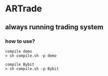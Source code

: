 # ARTrade

## always running trading system

### how to use?
``` shell
compile demo
> sh compile.sh -p demo

compile Bybit
> sh compile.sh -p Bybit
```